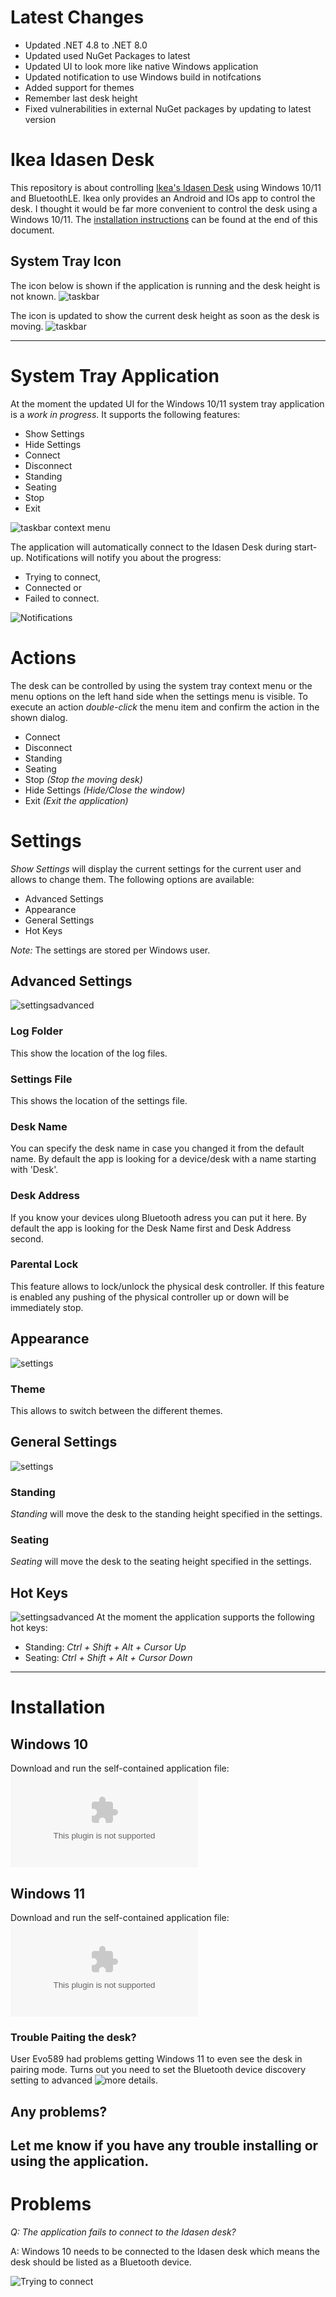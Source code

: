 # Latest Changes
- Updated .NET 4.8 to .NET 8.0
- Updated used NuGet Packages to latest
- Updated UI to look more like native Windows application
- Updated notification to use Windows build in notifcations
- Added support for themes
- Remember last desk height
- Fixed vulnerabilities in external NuGet packages by updating to latest version

# Ikea Idasen Desk
This repository is about controlling [Ikea's Idasen Desk](https://www.ikea.com/au/en/p/idasen-desk-sit-stand-black-dark-grey-s29280991/) using Windows 10/11 and BluetoothLE. Ikea only provides an Android and IOs app to control the desk. I thought it would be far more convenient to control the desk using a Windows 10/11. The [installation instructions](#Installation) can be found at the end of this document.

## System Tray Icon
The icon below is shown if the application is running and the desk height is not known.
![taskbar](https://github.com/tschroedter/idasen-desk/blob/main-face-lift/docs/images/V0.0.222/System_Tray_Icon_Unknow_Height.png)

The icon is updated to show the current desk height as soon as the desk is moving.
![taskbar](https://github.com/tschroedter/idasen-desk/blob/main-face-lift/docs/images/V0.0.222/System_Tray_Icon_Know_Height.png)

---

# System Tray Application
At the moment the updated UI for the Windows 10/11 system tray application is a *work in progress*. It supports the following features:
- Show Settings
- Hide Settings
- Connect
- Disconnect
- Standing
- Seating
- Stop
- Exit

![taskbar context menu](https://github.com/tschroedter/idasen-desk/blob/main-face-lift/docs/images/V0.0.222/System_Tray_Context_Menu.png)

The application will automatically connect to the Idasen Desk during start-up. Notifications will notify you about the progress:
- Trying to connect,
- Connected or
- Failed to connect.

![Notifications](https://github.com/tschroedter/idasen-desk/blob/main-face-lift/docs/images/V0.0.222/Notifications.png)

# Actions
The desk can be controlled by using the system tray context menu or the menu options on the left hand side when the settings menu is visible. To execute an action *double-click* the menu item and confirm the action in the shown dialog.
- Connect
- Disconnect
- Standing
- Seating
- Stop _(Stop the moving desk)_
- Hide Settings _(Hide/Close the window)_
- Exit _(Exit the application)_

# Settings
*Show Settings* will display the current settings for the current user and allows to change them. The following options are available:
- Advanced Settings
- Appearance
- General Settings
- Hot Keys

_Note:_ The settings are stored per Windows user.

## Advanced Settings
![settingsadvanced](https://github.com/tschroedter/idasen-desk/blob/main-face-lift/docs/images/V0.0.222/Settins_Advanced.png)

### Log Folder
This show the location of the log files.

### Settings File
This shows the location of the settings file.

### Desk Name
You can specify the desk name in case you changed it from the default name. By default the app is looking for a device/desk with a name starting with 'Desk'.

### Desk Address
If you know your devices ulong Bluetooth adress you can put it here. By default the app is looking for the Desk Name first and Desk Address second.

### Parental Lock
This feature allows to lock/unlock the physical desk controller. If this feature is enabled any pushing of the physical controller up or down will be immediately stop.

## Appearance
![settings](https://github.com/tschroedter/idasen-desk/blob/main-face-lift/docs/images/V0.0.222/Settins_Appearance.png)

### Theme
This allows to switch between the different themes.

## General Settings
![settings](https://github.com/tschroedter/idasen-desk/blob/main-face-lift/docs/images/V0.0.222/Settings_General.png)

### Standing
*Standing* will move the desk to the standing height specified in the settings.

### Seating
*Seating* will move the desk to the seating height specified in the settings.

## Hot Keys
![settingsadvanced](https://github.com/tschroedter/idasen-desk/blob/main-face-lift/docs/images/V0.0.222/Settins_Hotkeys.png)
At the moment the application supports the following hot keys:
- Standing: _Ctrl + Shift + Alt + Cursor Up_
- Seating: _Ctrl + Shift + Alt + Cursor Down_

---
# Installation
## Windows 10
Download and run the self-contained application file: ![Idasen.SystemTray.Win11.exe](https://github.com/tschroedter/idasen-desk/releases/download/V0.0.243/Idasen.Desk.exe)

## Windows 11
Download and run the self-contained application file: ![Idasen.SystemTray.Win11.exe](https://github.com/tschroedter/idasen-desk/releases/download/V0.0.243/Idasen.Desk.exe)

### Trouble Paiting the desk?
User Evo589 had problems getting Windows 11 to even see the desk in pairing mode. Turns out you need to set the Bluetooth device discovery setting to advanced ![more details](https://www.reddit.com/r/cricut/comments/14h9sz8/windows_11_bluetooth_issues_fixed/).

## Any problems?
Let me know if you have any trouble installing or using the application.
---

# Problems
_Q: The application fails to connect to the Idasen desk?_

A: Windows 10 needs to be connected to the Idasen desk which means the desk should be listed as a Bluetooth device.

![Trying to connect](https://github.com/tschroedter/idasen-desk/blob/main-face-lift/docs/images/Windows%2010%20Bluetooth%20Settings.png)


